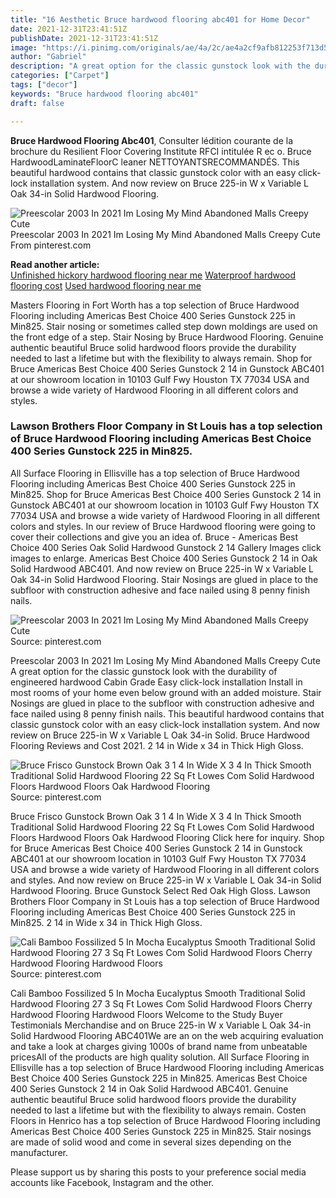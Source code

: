 ```yaml
---
title: "16 Aesthetic Bruce hardwood flooring abc401 for Home Decor"
date: 2021-12-31T23:41:51Z
publishDate: 2021-12-31T23:41:51Z
image: "https://i.pinimg.com/originals/ae/4a/2c/ae4a2cf9afb812253f713d55d2bbe45c.png"
author: "Gabriel"
description: "A great option for the classic gunstock look with the durability of engineered hardwood Cabin Grade Easy click-lock installation Install in most rooms of your home even below ground with an added moisture. Bruce Hardwood Flooring Reviews and Cost 2021. Bruce hardwood flooring abc401"
categories: ["Carpet"]
tags: ["decor"]
keywords: "Bruce hardwood flooring abc401"
draft: false

---
```

<!-- Head tag Code -->
**Bruce Hardwood Flooring Abc401**, Consulter lédition courante de la brochure du Resilient Floor Covering Institute RFCI intitulée R ec o. Bruce HardwoodLaminateFloorC leaner NETTOYANTSRECOMMANDÉS. This beautiful hardwood contains that classic gunstock color with an easy click-lock installation system. And now review on Bruce 225-in W x Variable L Oak 34-in Solid Hardwood Flooring.

![Preescolar 2003 In 2021 Im Losing My Mind Abandoned Malls Creepy Cute](https://i.pinimg.com/originals/41/25/c8/4125c8fa9a46e800ba0184ee78238aa2.png "Preescolar 2003 In 2021 Im Losing My Mind Abandoned Malls Creepy Cute")
Preescolar 2003 In 2021 Im Losing My Mind Abandoned Malls Creepy Cute From pinterest.com

**Read another article:**  
[Unfinished hickory hardwood flooring near me](/unfinished-hickory-hardwood-flooring-near-me/)
[Waterproof hardwood flooring cost](/waterproof-hardwood-flooring-cost/)
[Used hardwood flooring near me](/used-hardwood-flooring-near-me/)


Masters Flooring in Fort Worth has a top selection of Bruce Hardwood Flooring including Americas Best Choice 400 Series Gunstock 225 in Min825. Stair nosing or sometimes called step down moldings are used on the front edge of a step. Stair Nosing by Bruce Hardwood Flooring. Genuine authentic beautiful Bruce solid hardwood floors provide the durability needed to last a lifetime but with the flexibility to always remain. Shop for Bruce Americas Best Choice 400 Series Gunstock 2 14 in Gunstock ABC401 at our showroom location in 10103 Gulf Fwy Houston TX 77034 USA and browse a wide variety of Hardwood Flooring in all different colors and styles.

### Lawson Brothers Floor Company in St Louis has a top selection of Bruce Hardwood Flooring including Americas Best Choice 400 Series Gunstock 225 in Min825.

All Surface Flooring in Ellisville has a top selection of Bruce Hardwood Flooring including Americas Best Choice 400 Series Gunstock 225 in Min825. Shop for Bruce Americas Best Choice 400 Series Gunstock 2 14 in Gunstock ABC401 at our showroom location in 10103 Gulf Fwy Houston TX 77034 USA and browse a wide variety of Hardwood Flooring in all different colors and styles. In our review of Bruce Hardwood flooring were going to cover their collections and give you an idea of. Bruce - Americas Best Choice 400 Series Oak Solid Hardwood Gunstock 2 14 Gallery Images click images to enlarge. Americas Best Choice 400 Series Gunstock 2 14 in Oak Solid Hardwood ABC401. And now review on Bruce 225-in W x Variable L Oak 34-in Solid Hardwood Flooring. Stair Nosings are glued in place to the subfloor with construction adhesive and face nailed using 8 penny finish nails.


![Preescolar 2003 In 2021 Im Losing My Mind Abandoned Malls Creepy Cute](https://i.pinimg.com/originals/41/25/c8/4125c8fa9a46e800ba0184ee78238aa2.png "Preescolar 2003 In 2021 Im Losing My Mind Abandoned Malls Creepy Cute")
Source: pinterest.com

Preescolar 2003 In 2021 Im Losing My Mind Abandoned Malls Creepy Cute A great option for the classic gunstock look with the durability of engineered hardwood Cabin Grade Easy click-lock installation Install in most rooms of your home even below ground with an added moisture. Stair Nosings are glued in place to the subfloor with construction adhesive and face nailed using 8 penny finish nails. This beautiful hardwood contains that classic gunstock color with an easy click-lock installation system. And now review on Bruce 225-in W x Variable L Oak 34-in Solid. Bruce Hardwood Flooring Reviews and Cost 2021. 2 14 in Wide x 34 in Thick High Gloss.

![Bruce Frisco Gunstock Brown Oak 3 1 4 In Wide X 3 4 In Thick Smooth Traditional Solid Hardwood Flooring 22 Sq Ft Lowes Com Solid Hardwood Floors Hardwood Floors Oak Hardwood Flooring](https://i.pinimg.com/originals/fd/a6/b5/fda6b5175a13917ce6b3227dd1ca1713.jpg "Bruce Frisco Gunstock Brown Oak 3 1 4 In Wide X 3 4 In Thick Smooth Traditional Solid Hardwood Flooring 22 Sq Ft Lowes Com Solid Hardwood Floors Hardwood Floors Oak Hardwood Flooring")
Source: pinterest.com

Bruce Frisco Gunstock Brown Oak 3 1 4 In Wide X 3 4 In Thick Smooth Traditional Solid Hardwood Flooring 22 Sq Ft Lowes Com Solid Hardwood Floors Hardwood Floors Oak Hardwood Flooring Click here for inquiry. Shop for Bruce Americas Best Choice 400 Series Gunstock 2 14 in Gunstock ABC401 at our showroom location in 10103 Gulf Fwy Houston TX 77034 USA and browse a wide variety of Hardwood Flooring in all different colors and styles. And now review on Bruce 225-in W x Variable L Oak 34-in Solid Hardwood Flooring. Bruce Gunstock Select Red Oak High Gloss. Lawson Brothers Floor Company in St Louis has a top selection of Bruce Hardwood Flooring including Americas Best Choice 400 Series Gunstock 225 in Min825. 2 14 in Wide x 34 in Thick High Gloss.

![Cali Bamboo Fossilized 5 In Mocha Eucalyptus Smooth Traditional Solid Hardwood Flooring 27 3 Sq Ft Lowes Com Solid Hardwood Floors Cherry Hardwood Flooring Hardwood Floors](https://i.pinimg.com/originals/ae/4a/2c/ae4a2cf9afb812253f713d55d2bbe45c.png "Cali Bamboo Fossilized 5 In Mocha Eucalyptus Smooth Traditional Solid Hardwood Flooring 27 3 Sq Ft Lowes Com Solid Hardwood Floors Cherry Hardwood Flooring Hardwood Floors")
Source: pinterest.com

Cali Bamboo Fossilized 5 In Mocha Eucalyptus Smooth Traditional Solid Hardwood Flooring 27 3 Sq Ft Lowes Com Solid Hardwood Floors Cherry Hardwood Flooring Hardwood Floors Welcome to the Study Buyer Testimonials Merchandise and on Bruce 225-in W x Variable L Oak 34-in Solid Hardwood Flooring ABC401We are an on the web acquiring evaluation and take a look at charges giving 1000s of brand name from unbeatable pricesAll of the products are high quality solution. All Surface Flooring in Ellisville has a top selection of Bruce Hardwood Flooring including Americas Best Choice 400 Series Gunstock 225 in Min825. Americas Best Choice 400 Series Gunstock 2 14 in Oak Solid Hardwood ABC401. Genuine authentic beautiful Bruce solid hardwood floors provide the durability needed to last a lifetime but with the flexibility to always remain. Costen Floors in Henrico has a top selection of Bruce Hardwood Flooring including Americas Best Choice 400 Series Gunstock 225 in Min825. Stair nosings are made of solid wood and come in several sizes depending on the manufacturer.

Please support us by sharing this posts to your preference social media accounts like Facebook, Instagram and the other.

